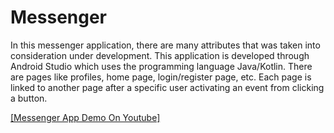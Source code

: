 # Messenger

In this messenger application, there are many attributes that was taken into consideration under development. This application is developed through Android Studio which uses the programming language Java/Kotlin. There are pages like profiles, home page, login/register page, etc. Each page is linked to another page after a specific user activating an event from clicking a button.

[[Messenger App Demo On Youtube]](https://youtu.be/YEgBaYrmHSM)
